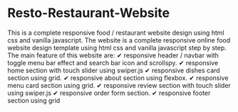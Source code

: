 # Resto-Restaurant-Website
This is a complete responsive food / restaurant website design using html css and vanilla javascript. The website is a complete responsive online food website design template using html css and vanilla javascript step by step. The main feature of this website are: ✔ responsive header / navbar with toggle menu bar effect and search bar icon and scrollspy. ✔ responsive home section with touch slider using swiper.js ✔ responsive dishes card section using grid. ✔ responsive about section using flexbox. ✔ responsive menu card section using grid. ✔ responsive review section with touch slider using swiper.js ✔ responsive order form section. ✔ responsive footer section using grid
